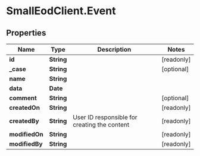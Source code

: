 # SmallEodClient.Event

## Properties

Name | Type | Description | Notes
------------ | ------------- | ------------- | -------------
**id** | **String** |  | [readonly] 
**_case** | **String** |  | [optional] 
**name** | **String** |  | 
**data** | **Date** |  | 
**comment** | **String** |  | [optional] 
**createdOn** | **String** |  | [readonly] 
**createdBy** | **String** | User ID responsible for creating the content | [readonly] 
**modifiedOn** | **String** |  | [readonly] 
**modifiedBy** | **String** |  | [readonly] 


